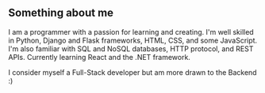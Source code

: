 ## Something about me 

I am a programmer with a passion for learning and creating. I'm well skilled in Python, Django and Flask frameworks, HTML, CSS, and some JavaScript. I'm also familiar with SQL and NoSQL databases, HTTP protocol, and REST APIs. Currently learning React and the .NET framework.

I consider myself a Full-Stack developer but am more drawn to the Backend :)
 



 
 
